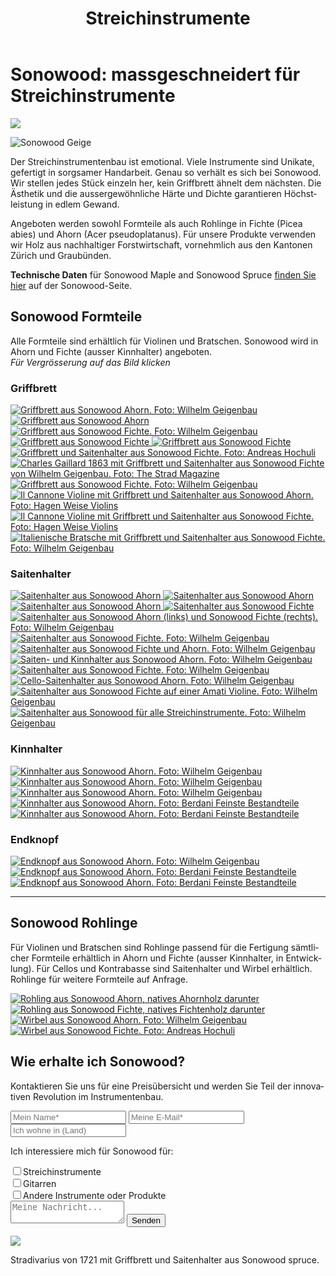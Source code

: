 ﻿---
lang: de
title: 'Streichinstrumente'
order: 1
---

<div class="full-width-kenburns">
<div class="wrap-bg-image">

# Sonowood: massgeschneidert für Streichinstrumente

![](/assets/images/arrow-d-white.svg)

</div>
<img srcset="/assets/images/Sonowood_1_Tropical_Wood_Tropenholz_Ersatz_Replacement_Alternative_Sonowood_Ebenholz_Rosewood_Grenadill_SwissWoodSolutions_Klimaschutz_Violin_Guitar_Viola.jpg"
     src="/assets/images/sonowood_cover.jpg" alt="Sonowood Geige">
</div>

<div class="full-width-grey">
<div class="wrap -cols2">

Der Streichinstrumentenbau ist emotional. Viele Instrumente sind Unikate, gefertigt in sorgsamer Handarbeit. Genau so verhält es sich bei Sonowood. Wir stellen jedes Stück einzeln her, kein Griffbrett ähnelt dem nächsten. Die Ästhetik und die aussergewöhnliche Härte und Dichte garantieren Höchstleistung in edlem Gewand.

Angeboten werden sowohl Formteile als auch Rohlinge in Fichte (Picea abies) und Ahorn (Acer pseudoplatanus). Für unsere Produkte verwenden wir Holz aus nachhaltiger Forstwirtschaft, vornehmlich aus den Kantonen Zürich und Graubünden.

**Technische Daten** für Sonowood Maple and Sonowood Spruce <a href="/de/products/#technicaldata">finden Sie hier</a> auf der Sonowood-Seite.

</div>
</div>

<div class="full-width">
<div class="wrap">

## Sonowood Formteile

Alle Formteile sind erhältlich für Violinen und Bratschen. Sonowood wird in Ahorn und Fichte (ausser Kinnhalter) angeboten. <br/>
*Für Vergrösserung auf das Bild klicken*

### Griffbrett

<div class="picturegallery">
  <a href="/assets/images/strings/sonowood_fingerboard_maple1.jpg">
    <img src="/assets/images/strings/sonowood_fingerboard_maple1_thumb.jpg" alt="Griffbrett aus Sonowood Ahorn. Foto: Wilhelm Geigenbau">
  </a>
  <a href="/assets/images/strings/sonowood_fingerboard_maple2.jpg">
    <img src="/assets/images/strings/sonowood_fingerboard_maple2_thumb.jpg" alt="Griffbrett aus Sonowood Ahorn">
  </a>
  <a href="/assets/images/strings/sonowood_fingerboard_spruce1.jpg">
    <img src="/assets/images/strings/sonowood_fingerboard_spruce1_thumb.jpg" alt="Griffbrett aus Sonowood Fichte. Foto: Wilhelm Geigenbau">
  </a>
  <a href="/assets/images/strings/sonowood_fingerboard_spruce4.jpg">
    <img src="/assets/images/strings/sonowood_fingerboard_spruce4_thumb.jpg" alt="Griffbrett aus Sonowood Fichte">
  </a>
  <a href="/assets/images/strings/sonowood_fingerboard_spruce3.jpg">
    <img src="/assets/images/strings/sonowood_fingerboard_spruce3_thumb.jpg" alt="Griffbrett aus Sonowood Fichte">
  </a>
  <a href="/assets/images/strings/sonowood_fingerboard_spruce_hochuli.jpg">
    <img src="/assets/images/strings/sonowood_fingerboard_spruce_hochuli.jpg" alt="Griffbrett und Saitenhalter aus Sonowood Fichte. Foto: Andreas Hochuli">
  </a>
  <a href="/assets/images/strings/sonowood_fingerboard_spruce_gaillard.JPG">
    <img src="/assets/images/strings/sonowood_fingerboard_spruce_gaillard.JPG" alt="Charles Gaillard 1863 mit Griffbrett und Saitenhalter aus Sonowood Fichte von Wilhelm Geigenbau. Foto: The Strad Magazine">
  </a>
  <a href="/assets/images/strings/sonowood_fingerboard_spruce_wilhelm.jpg">
    <img src="/assets/images/strings/sonowood_fingerboard_spruce_wilhelm.jpg" alt="Griffbrett aus Sonowood Fichte. Foto: Wilhelm Geigenbau">
  </a>
  <a href="/assets/images/strings/sonowood_hagenweiseahorn.JPG">
    <img src="/assets/images/strings/sonowood_hagenweiseahorn.JPG" alt="Il Cannone Violine mit Griffbrett und Saitenhalter aus Sonowood Ahorn. Foto: Hagen Weise Violins">
  </a>
  <a href="/assets/images/strings/sonowood_hagenweisefichte.jpg">
    <img src="/assets/images/strings/sonowood_hagenweisefichte.jpg" alt="Il Cannone Violine mit Griffbrett und Saitenhalter aus Sonowood Fichte. Foto: Hagen Weise Violins">
  </a>
  <a href="/assets/images/strings/sonowood_fingerboard_spruce_viola.jpg">
    <img src="/assets/images/strings/sonowood_fingerboard_spruce_viola.jpg" alt="Italienische Bratsche mit Griffbrett und Saitenhalter aus Sonowood Fichte. Foto: Wilhelm Geigenbau">
  </a>
</div>

### Saitenhalter

<div class="picturegallery">
  <a href="/assets/images/strings/sonowood_tailpiece_maple2.jpg">
    <img src="/assets/images/strings/sonowood_tailpiece_maple2_thumb.jpg" alt="Saitenhalter aus Sonowood Ahorn">
  </a>
  <a href="/assets/images/strings/sonowood_tailpiece_maple3.jpg">
    <img src="/assets/images/strings/sonowood_tailpiece_maple3_thumb.jpg" alt="Saitenhalter aus Sonowood Ahorn">
  </a>
  <a href="/assets/images/strings/sonowood_tailpiece_maple4.jpg">
    <img src="/assets/images/strings/sonowood_tailpiece_maple4_thumb.jpg" alt="Saitenhalter aus Sonowood Ahorn">
  </a>
  <a href="/assets/images/strings/sonowood_tailpiece_spruce2.jpg">
    <img src="/assets/images/strings/sonowood_tailpiece_spruce2_thumb.jpg" alt="Saitenhalter aus Sonowood Fichte">
  </a>   
  <a href="/assets/images/strings/sonowood_tailpiece.jpg">
    <img src="/assets/images/strings/sonowood_tailpiece.jpg" alt="Saitenhalter aus Sonowood Ahorn (links) und Sonowood Fichte (rechts). Foto: Wilhelm Geigenbau">
  </a>   
  <a href="/assets/images/strings/sonowood_tailpiece_spruce_auslage.JPG">
    <img src="/assets/images/strings/sonowood_tailpiece_spruce_auslage.JPG" alt="Saitenhalter aus Sonowood Fichte. Foto: Wilhelm Geigenbau">
  </a>  
  <a href="/assets/images/strings/sonowood_tailpiece_spruce_kranz.JPG">
    <img src="/assets/images/strings/sonowood_tailpiece_spruce_kranz.JPG" alt="Saitenhalter aus Sonowood Fichte und Ahorn. Foto: Wilhelm Geigenbau">
  </a> 
  <a href="/assets/images/strings/sonowood_tailpiece_maple1.jpg">
    <img src="/assets/images/strings/sonowood_tailpiece_maple1_thumb.jpg" alt="Saiten- und Kinnhalter aus Sonowood Ahorn. Foto: Wilhelm Geigenbau">
  </a>
  <a href="/assets/images/strings/sonowood_tailpiece_spruce1.jpg">
    <img src="/assets/images/strings/sonowood_tailpiece_spruce1_thumb.jpg" alt="Saitenhalter aus Sonowood Fichte. Foto: Wilhelm Geigenbau">
  </a>
  <a href="/assets/images/strings/sonowood_tailpiece_maple_cello.JPG">
    <img src="/assets/images/strings/sonowood_tailpiece_maple_cello.JPG" alt="Cello-Saitenhalter aus Sonowood Ahorn. Foto: Wilhelm Geigenbau">
  </a>   
  <a href="/assets/images/strings/sonowood_tailpiece_spruce_amati.jpg">
    <img src="/assets/images/strings/sonowood_tailpiece_spruce_amati.jpg" alt="Saitenhalter aus Sonowood Fichte auf einer Amati Violine. Foto: Wilhelm Geigenbau">
  </a> 
  <a href="/assets/images/strings/sonowood_tailpiece_sizes.jpg">
    <img src="/assets/images/strings/sonowood_tailpiece_sizes.jpg" alt="Saitenhalter aus Sonowood für alle Streichinstrumente. Foto: Wilhelm Geigenbau">
  </a>    
</div>

### Kinnhalter

<div class="picturegallery">
  <a href="/assets/images/strings/sonowood_chinrest_maple1.jpg">
    <img src="/assets/images/strings/sonowood_chinrest_maple1_thumb.jpg" alt="Kinnhalter aus Sonowood Ahorn. Foto: Wilhelm Geigenbau">
  </a>
  <a href="/assets/images/strings/sonowood_chinrest_maple2.jpg">
    <img src="/assets/images/strings/sonowood_chinrest_maple2_thumb.jpg" alt="Kinnhalter aus Sonowood Ahorn. Foto: Wilhelm Geigenbau">
  </a>
  <a href="/assets/images/strings/sonowood_chinrest_maple3.jpg">
    <img src="/assets/images/strings/sonowood_chinrest_maple3_thumb.jpg" alt="Kinnhalter aus Sonowood Ahorn. Foto: Wilhelm Geigenbau">
  </a>
  <a href="/assets/images/strings/sonowood_chinrest_maple4.jpg">
    <img src="/assets/images/strings/sonowood_chinrest_maple4.jpg" alt="Kinnhalter aus Sonowood Ahorn. Foto: Berdani Feinste Bestandteile">
  </a>
  <a href="/assets/images/strings/sonowood_chinrest_maple5.jpg">
    <img src="/assets/images/strings/sonowood_chinrest_maple5.jpg" alt="Kinnhalter aus Sonowood Ahorn. Foto: Berdani Feinste Bestandteile">
  </a>
</div>

### Endknopf

<div class="picturegallery">
  <a href="/assets/images/strings/sonowood_endbutton_maple1.jpg">
    <img src="/assets/images/strings/sonowood_endbutton_maple1_thumb.jpg" alt="Endknopf aus Sonowood Ahorn. Foto: Wilhelm Geigenbau">
  </a>
  <a href="/assets/images/strings/sonowood_endbutton_maple2.jpg">
    <img src="/assets/images/strings/sonowood_endbutton_maple2.jpg" alt="Endknopf aus Sonowood Ahorn. Foto: Berdani Feinste Bestandteile">
  </a>
  <a href="/assets/images/strings/sonowood_endbutton_maple3.jpg">
    <img src="/assets/images/strings/sonowood_endbutton_maple3.jpg" alt="Endknopf aus Sonowood Ahorn. Foto: Berdani Feinste Bestandteile">
  </a>
</div>

---

## Sonowood Rohlinge
Für Violinen und Bratschen sind Rohlinge passend für die Fertigung sämtlicher Formteile erhältlich in Ahorn und Fichte (ausser Kinnhalter, in Entwicklung). Für Cellos und Kontrabasse sind Saitenhalter und Wirbel erhältlich. Rohlinge für weitere Formteile auf Anfrage.

<div class="picturegallery">
  <a href="/assets/images/strings/sonowood_timber_ahorn.jpg">
    <img src="/assets/images/strings/sonowood_timber_ahorn_thumb.jpg" alt="Rohling aus Sonowood Ahorn, natives Ahornholz darunter">
  </a>
  <a href="/assets/images/strings/sonowood_timber_spruce.jpg">
    <img src="/assets/images/strings/sonowood_timber_spruce_thumb.jpg" alt="Rohling aus Sonowood Fichte, natives Fichtenholz darunter">
  </a>
  <a href="/assets/images/strings/sonowood_pegs_maple1.jpg">
    <img src="/assets/images/strings/sonowood_pegs_maple1_thumb.jpg" alt="Wirbel aus Sonowood Ahorn. Foto: Wilhelm Geigenbau">
  </a>
  <a href="/assets/images/strings/sonowood_pegs_spruce1.jpg">
    <img src="/assets/images/strings/sonowood_pegs_spruce1_thumb.jpg" alt="Wirbel aus Sonowood Fichte. Foto: Andreas Hochuli">
  </a>  
</div>

</div>
</div>

<div class="full-width-grey">
<div class="wrap">

## Wie erhalte ich Sonowood?

Kontaktieren Sie uns für eine Preisübersicht und werden Sie Teil der innovativen Revolution im Instrumentenbau.

<script type="text/javascript">var submitted=false;</script>
<iframe name="hidden_iframe" id="hidden_iframe" style="display:none;" onload="if(submitted)  {window.location='';}"></iframe>

<form class="form" action="https://docs.google.com/forms/d/e/1FAIpQLScmllSAdsWOnOCcoBK-MsPOgC_icTCNbm0XAqzfv1LYG1xaHw/formResponse" target="hidden_iframe" onsubmit="return confirm('Thank you for your interest! We will get in touch as soon as possible')">
  <input type="text" name="entry.1998489538" class="input-line" placeholder="Mein Name*" required minlength="2">
  <input type="email" name="entry.913371209" class="input-line" placeholder="Meine E-Mail*" required minlength="3">
  <input type="text" name="entry.14292811" class="input-line" placeholder="Ich wohne in (Land)" required minlength="2">
  <p>Ich interessiere mich für Sonowood für:</p>
  <div class="checkbox-wrapper">
    <input type="checkbox" name="entry.471260229" id="instrument-strings" value="strings"><label class="checkbox-label" for="instrument-strings">Streichinstrumente</label>
  </div>
  <div class="checkbox-wrapper">
    <input type="checkbox" name="entry.471260229" id="instrument-guitar" value="guitar"><label class="checkbox-label" for="instrument-guitar">Gitarren</label>
  </div>
  <div class="checkbox-wrapper">
    <input type="checkbox" name="entry.471260229" id="instrument-other" value="other"><label class="checkbox-label" for="instrument-other">Andere Instrumente oder Produkte</label>
  </div>
  <textarea name="entry.1789398419" class="input-field" placeholder="Meine Nachricht..."></textarea>
  <input type="hidden" name="entry.298481630" value="DE">
  <button type="submit" class="form-submit">Senden</button>
</form>

</div>
</div>

<div class="full-width">
<div class="wrap">

<img srcset="/assets/images/News_4_Stradivarius_Stradivari_Geige_Griffbrett_Violin_Fingerboard_Tropical_Wood_Tropenholz_Ersatz_Replacement_Alternative_Sonowood_Swiss_Ebony_Ebony_Ebenholz.jpeg"
     src="/assets/images/News_4_Stradivarius_Stradivari_Geige_Griffbrett_Violin_Fingerboard_Tropical_Wood_Tropenholz_Ersatz_Replacement_Alternative_Sonowood_Swiss_Ebony_Ebony_Ebenholz.jpeg">
<figcaption>Stradivarius von 1721 mit Griffbrett und Saitenhalter aus Sonowood spruce.</figcaption>

</div>
</div>

<script src="/assets/js/jquery.min.js"></script>
<script src="/assets/lightgallery/js/lightgallery.min.js"></script>
<script src="/assets/lightgallery/js/lg-zoom.min.js"></script>
<script src="/assets/lightgallery/js/lg-thumbnail.min.js"></script>
<script src="/assets/lightgallery/js/lg-share.min.js"></script>
<script type="text/javascript">
  $(".picturegallery").lightGallery({
      download: false,
      googlePlus: false,
    });
</script>
